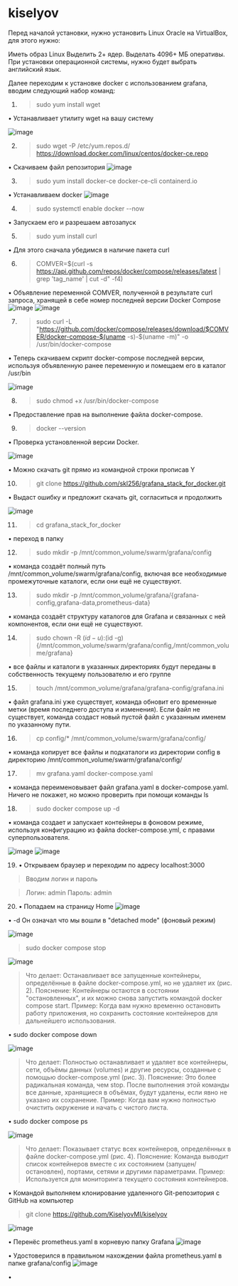 # kiselyov
Перед началой установки, нужно установить Linux Oracle на VirtualBox, для этого нужно:

Иметь образ Linux Выделить 2+ ядер. Выделать 4096+ МБ оперативы. При установки операционной системы, нужно будет выбрать английский язык.

Далее переходим к установке docker с использованием grafana, вводим следующий набор команд:

1. >sudo yum install wget

• Устанавливает утилиту wget на вашу систему

![image](https://github.com/user-attachments/assets/d4bc09d5-f41a-4f34-9eff-ea392d03784d)

2. >sudo wget -P /etc/yum.repos.d/ https://download.docker.com/linux/centos/docker-ce.repo

• Скачиваем файл репозитория
![image](https://github.com/user-attachments/assets/7bc73d5c-6ccd-4dcd-86f9-165f0fa6c1c2)

3. >sudo yum install docker-ce docker-ce-cli containerd.io

• Устанавливаем docker
![image](https://github.com/user-attachments/assets/f2281b18-d0eb-4b81-9c09-9c13032d2146)

4. >sudo systemctl enable docker --now

• Запускаем его и разрешаем автозапуск

5. >sudo yum install curl

• Для этого сначала убедимся в наличие пакета curl

6. >COMVER=$(curl -s https://api.github.com/repos/docker/compose/releases/latest | grep 'tag_name' | cut -d\" -f4)

• Объявление переменной COMVER, полученной в результате curl запроса, хранящей в себе номер последней версии Docker Compose
![image](https://github.com/user-attachments/assets/1a9ddd83-6878-4032-9608-30b7ca91a9f3)
![image](https://github.com/user-attachments/assets/cc5a539e-2a58-4c57-af79-cf17618b196b)

7. >sudo curl -L "https://github.com/docker/compose/releases/download/$COMVER/docker-compose-$(uname -s)-$(uname -m)" -o /usr/bin/docker-compose

• Теперь скачиваем скрипт docker-compose последней версии, используя объявленную ранее переменную и помещаем его в каталог /usr/bin

![image](https://github.com/user-attachments/assets/688352dd-69d5-4f39-a7b2-38e5a2b42fdb)

8. >sudo chmod +x /usr/bin/docker-compose

• Предоставление прав на выполнение файла docker-compose.

9. >docker --version

• Проверка установленной версии Docker.

![image](https://github.com/user-attachments/assets/7cab30e6-ffd6-4237-9919-2c35ddf18f53)

• Можно скачать git прямо из командной строки прописав Y

10. >git clone https://github.com/skl256/grafana_stack_for_docker.git

• Выдаст ошибку и предложит скачать git, согласиться и продолжить

![image](https://github.com/user-attachments/assets/7309f8cd-bd42-4e27-bb90-3d7c763f9239)

11. >cd grafana_stack_for_docker

• переход в папку

12. >sudo mkdir -p /mnt/common_volume/swarm/grafana/config

• команда создаёт полный путь /mnt/common_volume/swarm/grafana/config, включая все необходимые промежуточные каталоги, если они ещё не существуют.

13. >sudo mkdir -p /mnt/common_volume/grafana/{grafana-config,grafana-data,prometheus-data}

• команда создаёт структуру каталогов для Grafana и связанных с ней компонентов, если они ещё не существуют.

14. >sudo chown -R $(id -u):$(id -g) {/mnt/common_volume/swarm/grafana/config,/mnt/common_volume/grafana}

• все файлы и каталоги в указанных директориях будут переданы в собственность текущему пользователю и его группе

15. >touch /mnt/common_volume/grafana/grafana-config/grafana.ini

• файл grafana.ini уже существует, команда обновит его временные метки (время последнего доступа и изменения). Если файл не существует, команда создаст новый пустой файл с указанным именем по указанному пути.

16. >cp config/* /mnt/common_volume/swarm/grafana/config/

• команда копирует все файлы и подкаталоги из директории config в директорию /mnt/common_volume/swarm/grafana/config/

17. >mv grafana.yaml docker-compose.yaml

• команда переименовывает файл grafana.yaml в docker-compose.yaml. Ничего не покажет, но можно проверить при помощи команды ls

18. >sudo docker compose up -d

• команда создает и запускает контейнеры в фоновом режиме, используя конфигурацию из файла docker-compose.yml, с правами суперпользователя.

![image](https://github.com/user-attachments/assets/4f4a25b2-54bd-43ab-87ea-e3bc2305513b)
![image](https://github.com/user-attachments/assets/f15de654-f593-4a8c-970d-46b10d3a6496)

19. • Открываем браузер и переходим по адресу localhost:3000
>Вводим логин и пароль

>Логин: admin
>Пароль: admin

20. • Попадаем на страницу Home
![image](https://github.com/user-attachments/assets/891e2151-b6f0-4c0f-876c-494ba7952f53)


• -d Он означал что мы вошли в "detached mode" (фоновый режим)

![image](https://github.com/user-attachments/assets/079c82ae-9e2f-4468-81b3-a54a0e5fa649)

>sudo docker compose stop

![image](https://github.com/user-attachments/assets/51e73aa3-e79d-4c71-af92-2a469701558a)

 >Что делает: Останавливает все запущенные контейнеры, определённые в файле docker-compose.yml, но не удаляет их (рис. 2).
 >Пояснение: Контейнеры остаются в состоянии "остановленных", и их можно снова запустить командой docker compose start.
 >Пример: Когда вам нужно временно остановить работу приложения, но сохранить состояние контейнеров для дальнейшего использования.

• sudo docker compose down

![image](https://github.com/user-attachments/assets/13623d59-a119-4046-b06c-94ef296265b9)

>Что делает: Полностью останавливает и удаляет все контейнеры, сети, объёмы данных (volumes) и другие ресурсы, созданные с помощью docker-compose.yml (рис. 3).
>Пояснение: Это более радикальная команда, чем stop. После выполнения этой команды все данные, хранящиеся в объёмах, будут удалены, если явно не указано их сохранение.
>Пример: Когда вам нужно полностью очистить окружение и начать с чистого листа.

• sudo docker compose ps

![image](https://github.com/user-attachments/assets/abc1d2b2-2582-4f68-8d3d-b9ce5b07f827)

>Что делает: Показывает статус всех контейнеров, определённых в файле docker-compose.yml (рис. 4).
>Пояснение: Команда выводит список контейнеров вместе с их состоянием (запущен/остановлен), портами, сетями и другими параметрами.
>Пример: Используется для мониторинга текущего состояния контейнеров.

• Командой выполняем клонирование удаленного Git-репозитория с GitHub на компьютер

>git clone https://github.com/KiselyovMI/kiselyov

![image](https://github.com/user-attachments/assets/4361eb2d-9d8a-4ee6-8793-3f55a899a78e)

• Перенёс prometheus.yaml в корневую папку Grafana 
![image](https://github.com/user-attachments/assets/2a49256e-3994-44bc-9589-92341fdad4a6)

• Удостоверился в правильном нахождении файла prometheus.yaml в папке grafana/config
![image](https://github.com/user-attachments/assets/1e83056c-756c-448b-88c8-918e6268a262)

• 

